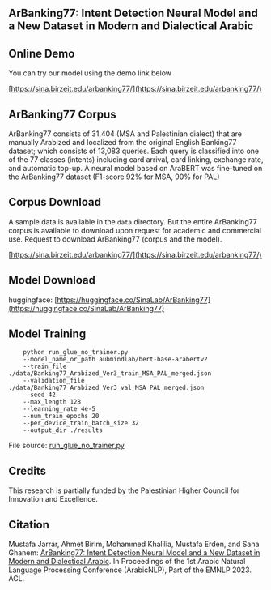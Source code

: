 ## ArBanking77: Intent Detection Neural Model and a New Dataset in Modern and Dialectical Arabic


Online Demo
--------
You can try our model using the demo link below

[https://sina.birzeit.edu/arbanking77/](https://sina.birzeit.edu/arbanking77/)


ArBanking77 Corpus
--------
ArBanking77 consists of 31,404 (MSA and Palestinian dialect) that are manually Arabized and localized from the original English Banking77 dataset; which consists of 13,083 queries. Each query is classified into one of the 77 classes (intents) including card arrival, card linking, exchange rate, and automatic top-up. A neural model based on AraBERT was fine-tuned on the ArBanking77 dataset (F1-score 92% for MSA, 90% for PAL)


Corpus Download
--------
A sample data is available in the `data` directory. But the entire ArBanking77 corpus is 
available to download upon request for academic and commercial use. Request to download 
ArBanking77 (corpus and the model).

[https://sina.birzeit.edu/arbanking77/](https://sina.birzeit.edu/arbanking77/)

Model Download
--------
huggingface: [https://huggingface.co/SinaLab/ArBanking77](https://huggingface.co/SinaLab/ArBanking77)


Model Training
--------

```commandline
    python run_glue_no_trainer.py 
    --model_name_or_path aubmindlab/bert-base-arabertv2
    --train_file ./data/Banking77_Arabized_Ver3_train_MSA_PAL_merged.json 
    --validation_file ./data/Banking77_Arabized_Ver3_val_MSA_PAL_merged.json
    --seed 42 
    --max_length 128 
    --learning_rate 4e-5
    --num_train_epochs 20  
    --per_device_train_batch_size 32 
    --output_dir ./results
```

File
source: [run_glue_no_trainer.py](https://github.com/huggingface/transformers/blob/e9ad51306fdcc3fb79d837d667e21c6d075a2451/examples/pytorch/text-classification/run_glue_no_trainer.py)


Credits
-------
This research is partially funded by the Palestinian Higher Council for Innovation and Excellence.


Citation
-------
Mustafa Jarrar, Ahmet Birim, Mohammed Khalilia, Mustafa Erden, and Sana Ghanem: [ArBanking77: Intent Detection Neural Model and a New Dataset in Modern and Dialectical Arabic](http://www.jarrar.info/publications/JBKEG23.pdf). In Proceedings of the 1st Arabic Natural Language Processing Conference (ArabicNLP), Part of the EMNLP 2023. ACL.
